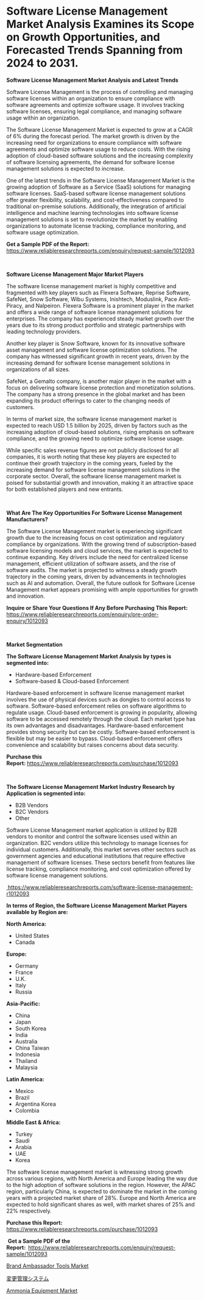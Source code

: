 <p><h1>Software License Management Market Analysis Examines its Scope on Growth Opportunities, and Forecasted Trends Spanning from 2024 to 2031.</h1></p><p><strong>Software License Management Market Analysis and Latest Trends</strong></p>
<p><p>Software License Management is the process of controlling and managing software licenses within an organization to ensure compliance with software agreements and optimize software usage. It involves tracking software licenses, ensuring legal compliance, and managing software usage within an organization.</p><p>The Software License Management Market is expected to grow at a CAGR of 6% during the forecast period. The market growth is driven by the increasing need for organizations to ensure compliance with software agreements and optimize software usage to reduce costs. With the rising adoption of cloud-based software solutions and the increasing complexity of software licensing agreements, the demand for software license management solutions is expected to increase.</p><p>One of the latest trends in the Software License Management Market is the growing adoption of Software as a Service (SaaS) solutions for managing software licenses. SaaS-based software license management solutions offer greater flexibility, scalability, and cost-effectiveness compared to traditional on-premise solutions. Additionally, the integration of artificial intelligence and machine learning technologies into software license management solutions is set to revolutionize the market by enabling organizations to automate license tracking, compliance monitoring, and software usage optimization.</p></p>
<p><strong>Get a Sample PDF of the Report:&nbsp;</strong> <a href="https://www.reliableresearchreports.com/enquiry/request-sample/1012093">https://www.reliableresearchreports.com/enquiry/request-sample/1012093</a></p>
<p>&nbsp;</p>
<p><strong>Software License Management Major Market Players</strong></p>
<p><p>The software license management market is highly competitive and fragmented with key players such as Flexera Software, Reprise Software, SafeNet, Snow Software, Wibu Systems, Inishtech, Moduslink, Pace Anti-Piracy, and Nalpeiron. Flexera Software is a prominent player in the market and offers a wide range of software license management solutions for enterprises. The company has experienced steady market growth over the years due to its strong product portfolio and strategic partnerships with leading technology providers.</p><p>Another key player is Snow Software, known for its innovative software asset management and software license optimization solutions. The company has witnessed significant growth in recent years, driven by the increasing demand for software license management solutions in organizations of all sizes.</p><p>SafeNet, a Gemalto company, is another major player in the market with a focus on delivering software license protection and monetization solutions. The company has a strong presence in the global market and has been expanding its product offerings to cater to the changing needs of customers.</p><p>In terms of market size, the software license management market is expected to reach USD 1.5 billion by 2025, driven by factors such as the increasing adoption of cloud-based solutions, rising emphasis on software compliance, and the growing need to optimize software license usage.</p><p>While specific sales revenue figures are not publicly disclosed for all companies, it is worth noting that these key players are expected to continue their growth trajectory in the coming years, fueled by the increasing demand for software license management solutions in the corporate sector. Overall, the software license management market is poised for substantial growth and innovation, making it an attractive space for both established players and new entrants.</p></p>
<p>&nbsp;</p>
<p><strong>What Are The Key Opportunities For Software License Management Manufacturers?</strong></p>
<p><p>The Software License Management market is experiencing significant growth due to the increasing focus on cost optimization and regulatory compliance by organizations. With the growing trend of subscription-based software licensing models and cloud services, the market is expected to continue expanding. Key drivers include the need for centralized license management, efficient utilization of software assets, and the rise of software audits. The market is projected to witness a steady growth trajectory in the coming years, driven by advancements in technologies such as AI and automation. Overall, the future outlook for Software License Management market appears promising with ample opportunities for growth and innovation.</p></p>
<p><strong>Inquire or Share Your Questions If Any Before Purchasing This Report:</strong> <a href="https://www.reliableresearchreports.com/enquiry/pre-order-enquiry/1012093">https://www.reliableresearchreports.com/enquiry/pre-order-enquiry/1012093</a></p>
<p>&nbsp;</p>
<p><strong>Market Segmentation</strong></p>
<p><strong>The Software License Management Market Analysis by types is segmented into:</strong></p>
<p><ul><li>Hardware-based Enforcement</li><li>Software-based & Cloud-based Enforcement</li></ul></p>
<p><p>Hardware-based enforcement in software license management market involves the use of physical devices such as dongles to control access to software. Software-based enforcement relies on software algorithms to regulate usage. Cloud-based enforcement is growing in popularity, allowing software to be accessed remotely through the cloud. Each market type has its own advantages and disadvantages. Hardware-based enforcement provides strong security but can be costly. Software-based enforcement is flexible but may be easier to bypass. Cloud-based enforcement offers convenience and scalability but raises concerns about data security.</p></p>
<p><strong>Purchase this Report:&nbsp;</strong><a href="https://www.reliableresearchreports.com/purchase/1012093">https://www.reliableresearchreports.com/purchase/1012093</a></p>
<p>&nbsp;</p>
<p><strong>The Software License Management Market Industry Research by Application is segmented into:</strong></p>
<p><ul><li>B2B Vendors</li><li>B2C Vendors</li><li>Other</li></ul></p>
<p><p>Software License Management market application is utilized by B2B vendors to monitor and control the software licenses used within an organization. B2C vendors utilize this technology to manage licenses for individual customers. Additionally, this market serves other sectors such as government agencies and educational institutions that require effective management of software licenses. These sectors benefit from features like license tracking, compliance monitoring, and cost optimization offered by software license management solutions.</p></p>
<p><a href="https://www.reliableresearchreports.com/software-license-management-r1012093">&nbsp;https://www.reliableresearchreports.com/software-license-management-r1012093</a></p>
<p><strong>In terms of Region, the Software License Management Market Players available by Region are:</strong></p>
<p>
    <p> <strong> North America: </strong>
        <ul>
            <li>United States</li>
            <li>Canada</li>
        </ul>
        </p> 
    <p> <strong> Europe: </strong>
        <ul>
            <li>Germany</li>
            <li>France</li>
            <li>U.K.</li>
            <li>Italy</li>
            <li>Russia</li>
        </ul>
        </p> 
    <p> <strong> Asia-Pacific: </strong>
        <ul>
            <li>China</li>
            <li>Japan</li>
            <li>South Korea</li>
            <li>India</li>
            <li>Australia</li>
            <li>China Taiwan</li>
            <li>Indonesia</li>
            <li>Thailand</li>
            <li>Malaysia</li>
        </ul>
        </p> 
    <p> <strong> Latin America: </strong>
        <ul>
            <li>Mexico</li>
            <li>Brazil</li>
            <li>Argentina Korea</li>
            <li>Colombia</li>
        </ul>
        </p> 
    <p> <strong> Middle East & Africa: </strong>
        <ul>
            <li>Turkey</li>
            <li>Saudi</li>
            <li>Arabia</li>
            <li>UAE</li>
            <li>Korea</li>
        </ul>
    </p>
    </p>
<p><p>The software license management market is witnessing strong growth across various regions, with North America and Europe leading the way due to the high adoption of software solutions in the region. However, the APAC region, particularly China, is expected to dominate the market in the coming years with a projected market share of 28%. Europe and North America are expected to hold significant shares as well, with market shares of 25% and 22% respectively.</p></p>
<p><strong>Purchase this Report: </strong><a href="https://www.reliableresearchreports.com/purchase/1012093">https://www.reliableresearchreports.com/purchase/1012093</a></p>
<p>&nbsp;<strong>Get a Sample PDF of the Report:&nbsp;&nbsp;</strong><a href="https://www.reliableresearchreports.com/enquiry/request-sample/1012093">https://www.reliableresearchreports.com/enquiry/request-sample/1012093</a></p>
<p><strong></strong></p>
<p><p><a href="https://www.linkedin.com/pulse/brand-ambassador-tools-market-trends-forecast-competitive-nnphf">Brand Ambassador Tools Market</a></p><p><a href="https://github.com/deonnorth8/Market-Research-Report-List-1/blob/main/804528954044.md">変更管理システム</a></p><p><a href="https://www.linkedin.com/pulse/ammonia-equipment-market-insight-trends-growth-forecasted-from-jqtse?trackingId=dx2FNQ77CvJEOsFr7l0KuA%3D%3D">Ammonia Equipment Market</a></p></p>